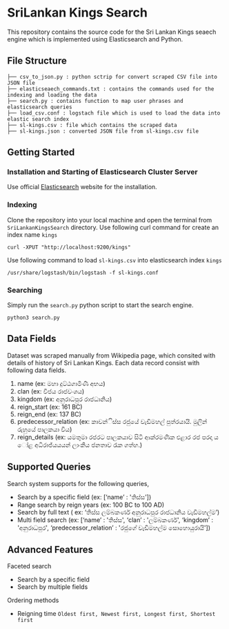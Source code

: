 # SriLankan Kings Search
This repository contains the source code for the Sri Lankan Kings seaech engine which is implemented using Elasticsearch and Python. 

## File Structure
```
├── csv_to_json.py : python sctrip for convert scraped CSV file into JSON file
├── elasticseaech_commands.txt : contains the commands used for the indexing and loading the data
├── search.py : contains function to map user phrases and elasticsearch queries
├── load_csv.conf : logstach file which is used to load the data into elastic search index
├── sl-kings.csv : file which contains the scraped data
├── sl-kings.json : converted JSON file from sl-kings.csv file
```
## Getting Started
### Installation and Starting of Elasticsearch Cluster Server
Use official [Elasticsearch](https://www.elastic.co/elastic-stack/) website for the installation.
### Indexing
Clone the repository into your local machine and open the terminal from `SriLankanKingsSearch` directory.
Use following curl command for create an index name `kings`
```
curl -XPUT "http://localhost:9200/kings"
```
Use following command to load `sl-kings.csv` into elasticsearch index `kings`
```
/usr/share/logstash/bin/logstash -f sl-kings.conf
```
### Searching
Simply run the `search.py` python script to start the search engine.
```
python3 search.py
```
## Data Fields
Dataset was scraped manually from Wikipedia page, which consited with details of history of Sri Lankan Kings. Each data record consist with following data fields.
1. name (ex: මහා දුට්ඨගාමිණී අභය)
2. clan (ex: විජය රාජවංශය)
3. kingdom (ex: අනුරාධපුර රාජධානිය)
4. reign_start (ex: 161 BC)
5. reign_end (ex: 137 BC)
6. predecessor_relation (ex: කාවන්ිස්ස රජුයේ වැඩිමහල් පුත්රයායි. මුලින් රුහුයේ පාලකයා විය)
7. reign_details (ex: යමතුමා රජරට පාලකයාව සිටි ආක්රමණික එළාර රජ පරදා ය ෝළ අධිරාජ්යයයන් ලාංකීය ජනතාව රැක ගත්හ.)

## Supported Queries
Search system supports for the following queries,
- Search by a specific field (ex: [‘name’ :  'තිස්ස'])
- Range search by reign years (ex: 100 BC to 100 AD)
- Search by full text ( ex: ‘තිස්ස ලම්බකර්ණ අනුරාධපුර රාජධානිය වැඩිමහල්ම’)
- Multi field search (ex: [‘name’ : 'තිස්ස',  ‘clan’ : 'ලම්බකර්ණ',  ‘kingdom’ : 'අනුරාධපුර', ‘predecessor_relation’ : 'රජුගේ වැඩිමහල්ම සොහොයුරායි'])

## Advanced Features
Faceted search
- Search by a specific field
- Search by multiple fields

Ordering methods
- Reigning time
`Oldest first, Newest first, Longest first, Shortest first`

